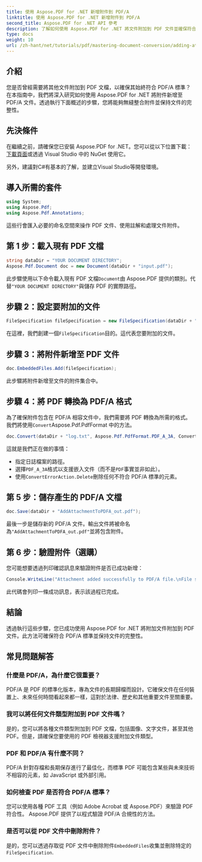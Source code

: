 ```yaml
---
title: 使用 Aspose.PDF for .NET 新增附件到 PDF/A
linktitle: 使用 Aspose.PDF for .NET 新增附件到 PDF/A
second_title: Aspose.PDF for .NET API 參考
description: 了解如何使用 Aspose.PDF for .NET 將文件附加到 PDF 文件並確保符合 PDF/A 標準。
type: docs
weight: 10
url: /zh-hant/net/tutorials/pdf/mastering-document-conversion/adding-attachment-to-pdfa/
---
```

## 介紹

您是否曾經需要將其他文件附加到 PDF 文檔，以確保其始終符合 PDF/A 標準？在本指南中，我們將深入研究如何使用 Aspose.PDF for .NET 將附件新增至 PDF/A 文件。透過執行下面概述的步驟，您將能夠無縫整合附件並保持文件的完整性。

## 先決條件

在繼續之前，請確保您已安裝 Aspose.PDF for .NET。您可以從以下位置下載：[下載頁面](https://releases.aspose.com/pdf/net/)或透過 Visual Studio 中的 NuGet 使用它。

另外，建議對C#有基本的了解，並建立Visual Studio等開發環境。

## 導入所需的套件

```csharp
using System;
using Aspose.Pdf;
using Aspose.Pdf.Annotations;
```

這些行會匯入必要的命名空間來操作 PDF 文件、使用註解和處理文件附件。

## 第 1 步：載入現有 PDF 文檔

```csharp
string dataDir = "YOUR DOCUMENT DIRECTORY";
Aspose.Pdf.Document doc = new Document(dataDir + "input.pdf");
```

此步驟使用以下命令載入現有 PDF 文檔`Document`由 Aspose.PDF 提供的類別。代替`"YOUR DOCUMENT DIRECTORY"`與儲存 PDF 的實際路徑。

## 步驟 2：設定要附加的文件

```csharp
FileSpecification fileSpecification = new FileSpecification(dataDir + "aspose-logo.jpg", "Large Image file");
```

在這裡，我們創建一個`FileSpecification`目的。這代表您要附加的文件。

## 步驟 3：將附件新增至 PDF 文件

```csharp
doc.EmbeddedFiles.Add(fileSpecification);
```

此步驟將附件新增至文件的附件集合中。

## 步驟 4：將 PDF 轉換為 PDF/A 格式

為了確保附件包含在 PDF/A 相容文件中，我們需要將 PDF 轉換為所需的格式。我們將使用`Convert`Aspose.Pdf.PdfFormat 中的方法。

```csharp
doc.Convert(dataDir + "log.txt", Aspose.Pdf.PdfFormat.PDF_A_3A, ConvertErrorAction.Delete);
```

這就是我們正在做的事情：

- 指定日誌檔案的路徑。
- 選擇`PDF_A_3A`格式以支援嵌入文件（而不是`PDF`事實並非如此）。
- 使用`ConvertErrorAction.Delete`刪除任何不符合 PDF/A 標準的元素。

## 第 5 步：儲存產生的 PDF/A 文檔

```csharp
doc.Save(dataDir + "AddAttachmentToPDFA_out.pdf");
```

最後一步是儲存新的 PDF/A 文件。輸出文件將被命名為`"AddAttachmentToPDFA_out.pdf"`並將包含附件。

## 第 6 步：驗證附件（選購）

您可能想要透過列印確認訊息來驗證附件是否已成功新增：

```csharp
Console.WriteLine("Attachment added successfully to PDF/A file.\nFile saved at " + dataDir);
```

此代碼會列印一條成功訊息，表示該過程已完成。

## 結論

透過執行這些步驟，您已成功使用 Aspose.PDF for .NET 將附加文件附加到 PDF 文件。此方法可確保符合 PDF/A 標準並保持文件的完整性。

## 常見問題解答

### 什麼是 PDF/A，為什麼它很重要？

PDF/A 是 PDF 的標準化版本，專為文件的長期歸檔而設計。它確保文件在任何裝置上、未來任何時間看起來都一樣，這對於法律、歷史和其他重要文件至關重要。

### 我可以將任何文件類型附加到 PDF 文件嗎？

是的，您可以將各種文件類型附加到 PDF 文檔，包括圖像、文字文件，甚至其他 PDF。但是，請確保您要使用的 PDF 檢視器支援附加文件類型。

### PDF 和 PDF/A 有什麼不同？

PDF/A 針對存檔和長期保存進行了最佳化，而標準 PDF 可能包含某些與未來技術不相容的元素，如 JavaScript 或外部引用。

### 如何檢查 PDF 是否符合 PDF/A 標準？

您可以使用各種 PDF 工具（例如 Adobe Acrobat 或 Aspose.PDF）來驗證 PDF 符合性。 Aspose.PDF 提供了以程式驗證 PDF/A 合規性的方法。

### 是否可以從 PDF 文件中刪除附件？

是的，您可以透過存取從 PDF 文件中刪除附件`EmbeddedFiles`收集並刪除特定的`FileSpecification`.